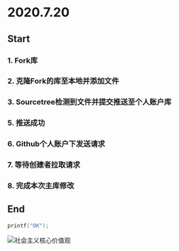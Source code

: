 # 2020.7.20  
## Start
### 1. Fork库  
### 2. 克隆Fork的库至本地并添加文件  
### 3. Sourcetree检测到文件并提交推送至个人账户库  
### 5. 推送成功
### 6. Github个人账户下发送请求
### 7. 等待创建者拉取请求
### 8. 完成本次主库修改
## End  

```c
printf("OK");
```
![社会主义核心价值观](https://cdn.jsdelivr.net/gh/Somuns-Yjx/My-image/社会主义核心价值观.jpg)
